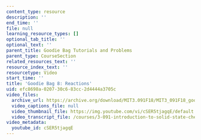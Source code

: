 ```yaml
---
content_type: resource
description: ''
end_time: ''
file: null
learning_resource_types: []
optional_tab_title: ''
optional_text: ''
parent_title: Goodie Bag Tutorials and Problems
parent_type: CourseSection
related_resources_text: ''
resource_index_text: ''
resourcetype: Video
start_time: ''
title: 'Goodie Bag 8: Reactions'
uid: efc8698a-0207-30c6-83cc-2d4444a3705c
video_files:
  archive_url: https://archive.org/download/MIT3.091F18/MIT3_091F18_goodie_bag_8_300k.mp4
  video_captions_file: null
  video_thumbnail_file: https://img.youtube.com/vi/cSER5tjagqE/default.jpg
  video_transcript_file: /courses/3-091-introduction-to-solid-state-chemistry-fall-2018/565016ef1e8f3c4d74a942760d2364c3_cSER5tjagqE.pdf
video_metadata:
  youtube_id: cSER5tjagqE
---
```

